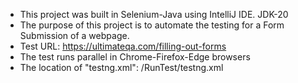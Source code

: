 - This project was built in Selenium-Java using IntelliJ IDE. JDK-20
- The purpose of this project is to automate the testing for a Form Submission of a webpage.
- Test URL: https://ultimateqa.com/filling-out-forms
- The test runs parallel in Chrome-Firefox-Edge browsers
- The location of "testng.xml": /RunTest/testng.xml
